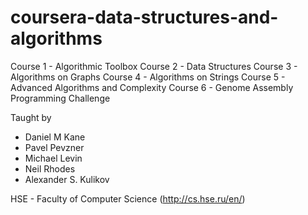 # coursera-data-structures-and-algorithms

Course 1 - Algorithmic Toolbox
Course 2 - Data Structures
Course 3 - Algorithms on Graphs
Course 4 - Algorithms on Strings
Course 5 - Advanced Algorithms and Complexity
Course 6 - Genome Assembly Programming Challenge

Taught by 
- Daniel M Kane
- Pavel Pevzner
- Michael Levin
- Neil Rhodes
- Alexander S. Kulikov

HSE - Faculty of Computer Science (http://cs.hse.ru/en/) 
